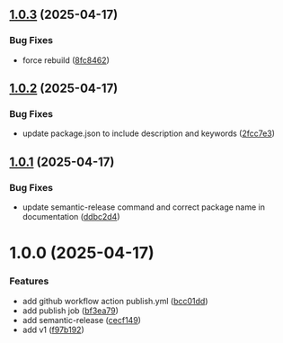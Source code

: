 ## [1.0.3](https://github.com/danielangelo1/react-mobile-emulator/compare/v1.0.2...v1.0.3) (2025-04-17)


### Bug Fixes

* force rebuild ([8fc8462](https://github.com/danielangelo1/react-mobile-emulator/commit/8fc8462f0e4a5e7a9a96cdc2aa55c7733c260f7c))

## [1.0.2](https://github.com/danielangelo1/react-mobile-emulator/compare/v1.0.1...v1.0.2) (2025-04-17)


### Bug Fixes

* update package.json to include description and keywords ([2fcc7e3](https://github.com/danielangelo1/react-mobile-emulator/commit/2fcc7e3a12775529fefa61e24b1a64b69cda8b1b))

## [1.0.1](https://github.com/danielangelo1/react-mobile-emulator/compare/v1.0.0...v1.0.1) (2025-04-17)


### Bug Fixes

* update semantic-release command and correct package name in documentation ([ddbc2d4](https://github.com/danielangelo1/react-mobile-emulator/commit/ddbc2d4a66b06a162412eaaa72bdea8766ab2782))

# 1.0.0 (2025-04-17)


### Features

* add github workflow action publish.yml ([bcc01dd](https://github.com/danielangelo1/react-mobile-emulator/commit/bcc01ddb89a1aa7434d686a3b2ce81156cd9ea6d))
* add publish job ([bf3ea79](https://github.com/danielangelo1/react-mobile-emulator/commit/bf3ea795f63365501244616da372e1acf64d88a5))
* add semantic-release ([cecf149](https://github.com/danielangelo1/react-mobile-emulator/commit/cecf149225a5f42c32489b2446e5eb8abb859d18))
* add v1 ([f97b192](https://github.com/danielangelo1/react-mobile-emulator/commit/f97b192814f624dfae2f10db059bc30d9228efc4))

